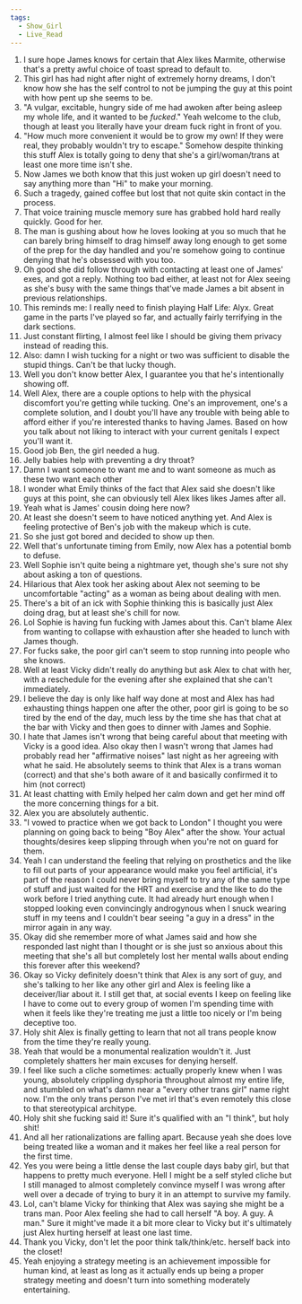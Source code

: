 ```yaml
---
tags:
  - Show_Girl
  - Live_Read
---
```

1. I sure hope James knows for certain that Alex likes Marmite, otherwise that's a pretty awful choice of toast spread to default to.
2. This girl has had night after night of extremely horny dreams, I don't know how she has the self control to not be jumping the guy at this point with how pent up she seems to be.
3. "A vulgar, excitable, hungry side of me had awoken after being asleep my whole life, and it wanted to be *fucked*." Yeah welcome to the club, though at least you literally have your dream fuck right in front of you.
4. "How much more convenient it would be to grow my own! If they were real, they probably wouldn't try to escape." Somehow despite thinking this stuff Alex is totally going to deny that she's a girl/woman/trans at least one more time isn't she. 
5. Now James we both know that this just woken up girl doesn't need to say anything more than "Hi" to make your morning.
6. Such a tragedy, gained coffee but lost that not quite skin contact in the process.
7. That voice training muscle memory sure has grabbed hold hard really quickly. Good for her.
8. The man is gushing about how he loves looking at you so much that he can barely bring himself to drag himself away long enough to get some of the prep for the day handled and you're somehow going to continue denying that he's obsessed with you too.
9. Oh good she did follow through with contacting at least one of James' exes, and got a reply. Nothing too bad either, at least not for Alex seeing as she's busy with the same things that've made James a bit absent in previous relationships.
10. This reminds me: I really need to finish playing Half Life: Alyx. Great game in the parts I've played so far, and actually fairly terrifying in the dark sections.
11. Just constant flirting, I almost feel like I should be giving them privacy instead of reading this.
12. Also: damn I wish tucking for a night or two was sufficient to disable the stupid things. Can't be that lucky though.
13. Well you don't know better Alex, I guarantee you that he's intentionally showing off.
14. Well Alex, there are a couple options to help with the physical discomfort you're getting while tucking. One's an improvement, one's a complete solution, and I doubt you'll have any trouble with being able to afford either if you're interested thanks to having James. Based on how you talk about not liking to interact with your current genitals I expect you'll want it.
15. Good job Ben, the girl needed a hug.
16. Jelly babies help with preventing a dry throat?
17. Damn I want someone to want me and to want someone as much as these two want each other
18. I wonder what Emily thinks of the fact that Alex said she doesn't like guys at this point, she can obviously tell Alex likes likes James after all.
19. Yeah what is James' cousin doing here now?
20. At least she doesn't seem to have noticed anything yet. And Alex is feeling protective of Ben's job with the makeup which is cute.
21. So she just got bored and decided to show up then.
22. Well that's unfortunate timing from Emily, now Alex has a potential bomb to defuse.
23. Well Sophie isn't quite being a nightmare yet, though she's sure not shy about asking a ton of questions.
24. Hilarious that Alex took her asking about Alex not seeming to be uncomfortable "acting" as a woman as being about dealing with men.
25. There's a bit of an ick with Sophie thinking this is basically just Alex doing drag, but at least she's chill for now.
26. Lol Sophie is having fun fucking with James about this. Can't blame Alex from wanting to collapse with exhaustion after she headed to lunch with James though.
27. For fucks sake, the poor girl can't seem to stop running into people who she knows. 
28. Well at least Vicky didn't really do anything but ask Alex to chat with her, with a reschedule for the evening after she explained that she can't immediately. 
29. I believe the day is only like half way done at most and Alex has had exhausting things happen one after the other, poor girl is going to be so tired by the end of the day, much less by the time she has that chat at the bar with Vicky and then goes to dinner with James and Sophie.
30. I hate that James isn't wrong that being careful about that meeting with Vicky is a good idea. Also okay then I wasn't wrong that James had probably read her "affirmative noises" last night as her agreeing with what he said. He absolutely seems to think that Alex is a trans woman (correct) and that she's both aware of it and basically confirmed it to him (not correct)
31. At least chatting with Emily helped her calm down and get her mind off the more concerning things for a bit.
32. Alex you are absolutely authentic. 
33. "I vowed to practice when we got back to London" I thought you were planning on going back to being "Boy Alex" after the show. Your actual thoughts/desires keep slipping through when you're not on guard for them.
34. Yeah I can understand the feeling that relying on prosthetics and the like to fill out parts of your appearance would make you feel artificial, it's part of the reason I could never bring myself to try any of the same type of stuff and just waited for the HRT and exercise and the like to do the work before I tried anything cute. It had already hurt enough when I stopped looking even convincingly androgynous when I snuck wearing stuff in my teens and I couldn't bear seeing "a guy in a dress" in the mirror again in any way.
35. Okay did she remember more of what James said and how she responded last night than I thought or is she just so anxious about this meeting that she's all but completely lost her mental walls about ending this forever after this weekend?
36. Okay so Vicky definitely doesn't think that Alex is any sort of guy, and she's talking to her like any other girl and Alex is feeling like a deceiver/liar about it. I still get that, at social events I keep on feeling like I have to come out to every group of women I'm spending time with when it feels like they're treating me just a little too nicely or I'm being deceptive too.
37. Holy shit Alex is finally getting to learn that not all trans people know from the time they're really young.
38. Yeah that would be a monumental realization wouldn't it. Just completely shatters her main excuses for denying herself. 
39. I feel like such a cliche sometimes: actually properly knew when I was young, absolutely crippling dysphoria throughout almost my entire life, and stumbled on what's damn near a "every other trans girl" name right now. I'm the only trans person I've met irl that's even remotely this close to that stereotypical architype.
40. Holy shit she fucking said it! Sure it's qualified with an "I think", but holy shit!
41. And all her rationalizations are falling apart. Because yeah she does love being treated like a woman and it makes her feel like a real person for the first time.
42. Yes you were being a little dense the last couple days baby girl, but that happens to pretty much everyone. Hell I might be a self styled cliche but I still managed to almost completely convince myself I was wrong after well over a decade of trying to bury it in an attempt to survive my family.
43. Lol, can't blame Vicky for thinking that Alex was saying she might be a trans man. Poor Alex feeling she had to call herself "A boy. A guy. A man." Sure it might've made it a bit more clear to Vicky but it's ultimately just Alex hurting herself at least one last time.
44. Thank you Vicky, don't let the poor think talk/think/etc. herself back into the closet!
45. Yeah enjoying a strategy meeting is an achievement impossible for human kind, at least as long as it actually ends up being a proper strategy meeting and doesn't turn into something moderately entertaining.